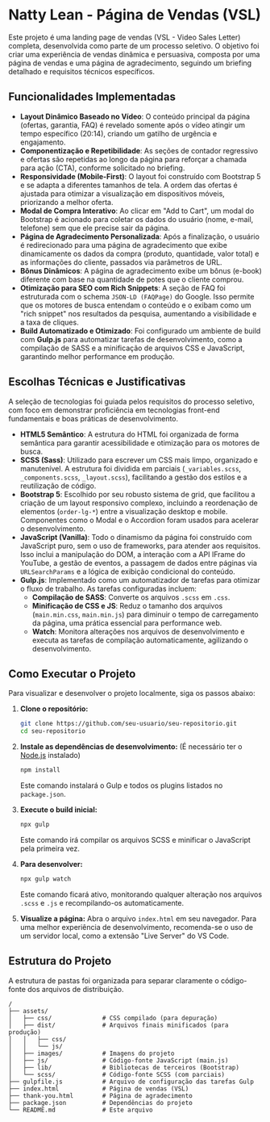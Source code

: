 # Natty Lean - Página de Vendas (VSL)

Este projeto é uma landing page de vendas (VSL - Video Sales Letter) completa, desenvolvida como parte de um processo seletivo. O objetivo foi criar uma experiência de vendas dinâmica e persuasiva, composta por uma página de vendas e uma página de agradecimento, seguindo um briefing detalhado e requisitos técnicos específicos.

## Funcionalidades Implementadas

-   **Layout Dinâmico Baseado no Vídeo**: O conteúdo principal da página (ofertas, garantia, FAQ) é revelado somente após o vídeo atingir um tempo específico (20:14), criando um gatilho de urgência e engajamento.
-   **Componentização e Repetibilidade**: As seções de contador regressivo e ofertas são repetidas ao longo da página para reforçar a chamada para ação (CTA), conforme solicitado no briefing.
-   **Responsividade (Mobile-First)**: O layout foi construído com Bootstrap 5 e se adapta a diferentes tamanhos de tela. A ordem das ofertas é ajustada para otimizar a visualização em dispositivos móveis, priorizando a melhor oferta.
-   **Modal de Compra Interativo**: Ao clicar em "Add to Cart", um modal do Bootstrap é acionado para coletar os dados do usuário (nome, e-mail, telefone) sem que ele precise sair da página.
-   **Página de Agradecimento Personalizada**: Após a finalização, o usuário é redirecionado para uma página de agradecimento que exibe dinamicamente os dados da compra (produto, quantidade, valor total) e as informações do cliente, passados via parâmetros de URL.
-   **Bônus Dinâmicos**: A página de agradecimento exibe um bônus (e-book) diferente com base na quantidade de potes que o cliente comprou.
-   **Otimização para SEO com Rich Snippets**: A seção de FAQ foi estruturada com o schema `JSON-LD (FAQPage)` do Google. Isso permite que os motores de busca entendam o conteúdo e o exibam como um "rich snippet" nos resultados da pesquisa, aumentando a visibilidade e a taxa de cliques.
-   **Build Automatizado e Otimizado**: Foi configurado um ambiente de build com **Gulp.js** para automatizar tarefas de desenvolvimento, como a compilação de SASS e a minificação de arquivos CSS e JavaScript, garantindo melhor performance em produção.

## Escolhas Técnicas e Justificativas

A seleção de tecnologias foi guiada pelos requisitos do processo seletivo, com foco em demonstrar proficiência em tecnologias front-end fundamentais e boas práticas de desenvolvimento.

-   **HTML5 Semântico**: A estrutura do HTML foi organizada de forma semântica para garantir acessibilidade e otimização para os motores de busca.
-   **SCSS (Sass)**: Utilizado para escrever um CSS mais limpo, organizado e manutenível. A estrutura foi dividida em parciais (`_variables.scss`, `_components.scss`, `_layout.scss`), facilitando a gestão dos estilos e a reutilização de código.
-   **Bootstrap 5**: Escolhido por seu robusto sistema de grid, que facilitou a criação de um layout responsivo complexo, incluindo a reordenação de elementos (`order-lg-*`) entre a visualização desktop e mobile. Componentes como o Modal e o Accordion foram usados para acelerar o desenvolvimento.
-   **JavaScript (Vanilla)**: Todo o dinamismo da página foi construído com JavaScript puro, sem o uso de frameworks, para atender aos requisitos. Isso inclui a manipulação do DOM, a interação com a API IFrame do YouTube, a gestão de eventos, a passagem de dados entre páginas via `URLSearchParams` e a lógica de exibição condicional do conteúdo.
-   **Gulp.js**: Implementado como um automatizador de tarefas para otimizar o fluxo de trabalho. As tarefas configuradas incluem:
    -   **Compilação de SASS**: Converte os arquivos `.scss` em `.css`.
    -   **Minificação de CSS e JS**: Reduz o tamanho dos arquivos (`main.min.css`, `main.min.js`) para diminuir o tempo de carregamento da página, uma prática essencial para performance web.
    -   **Watch**: Monitora alterações nos arquivos de desenvolvimento e executa as tarefas de compilação automaticamente, agilizando o desenvolvimento.

## Como Executar o Projeto

Para visualizar e desenvolver o projeto localmente, siga os passos abaixo:

1.  **Clone o repositório:**
    ```bash
    git clone https://github.com/seu-usuario/seu-repositorio.git
    cd seu-repositorio
    ```

2.  **Instale as dependências de desenvolvimento:**
    (É necessário ter o [Node.js](https://nodejs.org/) instalado)
    ```bash
    npm install
    ```
    Este comando instalará o Gulp e todos os plugins listados no `package.json`.

3.  **Execute o build inicial:**
    ```bash
    npx gulp
    ```
    Este comando irá compilar os arquivos SCSS e minificar o JavaScript pela primeira vez.

4.  **Para desenvolver:**
    ```bash
    npx gulp watch
    ```
    Este comando ficará ativo, monitorando qualquer alteração nos arquivos `.scss` e `.js` e recompilando-os automaticamente.

5.  **Visualize a página:**
    Abra o arquivo `index.html` em seu navegador. Para uma melhor experiência de desenvolvimento, recomenda-se o uso de um servidor local, como a extensão "Live Server" do VS Code.

## Estrutura do Projeto

A estrutura de pastas foi organizada para separar claramente o código-fonte dos arquivos de distribuição.

```
/
├── assets/
│   ├── css/              # CSS compilado (para depuração)
│   ├── dist/             # Arquivos finais minificados (para produção)
│   │   ├── css/
│   │   └── js/
│   ├── images/           # Imagens do projeto
│   ├── js/               # Código-fonte JavaScript (main.js)
│   ├── lib/              # Bibliotecas de terceiros (Bootstrap)
│   └── scss/             # Código-fonte SCSS (com parciais)
├── gulpfile.js           # Arquivo de configuração das tarefas Gulp
├── index.html            # Página de vendas (VSL)
├── thank-you.html        # Página de agradecimento
├── package.json          # Dependências do projeto
└── README.md             # Este arquivo
```

